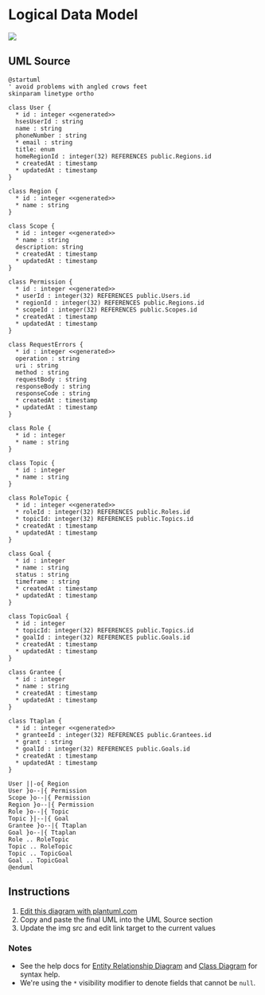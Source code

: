 Logical Data Model
==================

<img src="http://www.plantuml.com/plantuml/png/pLN1RXCn4BtlLymDg9GSu5PLLQ4AA9SAfV01pdgwiR0zPkobgfByExOth1oq5AlBWKiYlvbvE_FUoBxnGN3eZMvUWVX1Ie9Zsceq7XvLs86mdKO9BTEZXmV4qFXloZh1me1M5iEJGo0EEsgQLWlluQj7Xdq3S06HxHAK3TX5wEggGuii0ihhwnZUUVGfTvsIV61bkuXQOR0yknrPlElD5hc4Bm2DKBg4WWeQBm5jRn8x6TnWfyYkYoPUltlx1ZQhZwlDwkvsTG-ktshLBeT4lrGoKxUCgSlt8HO6PT07OLoEz4vEH8w_HXzuQeQ_-6tGaUA-9OSlOG2Gw5jMBiGMHdJME9-HZVA-UgJU8rUedKmVjUONUkIJJXLbMSz_uUptFc8hPc9VemQvT8WTbmxrhCgZmR0ZMI8yVEO3oQTpsBiuE_u9loM98pvpKD9Jw_VSoduXfzhwcl4pkQvkivXqZTc9TVGw9Fgr_5jDxcB-WdmYeUiq08YbeVSbaWWVM9YPBfvRybnBNOpzvuAoi04hTt6UM44uBIhlk6vegqAxOO1Hlg6oQBdUXMJa747pYtmuB6X_Ug46v4YBnM5VtF9DlYmdyA5gAa1wpC--D_aNZeSCfSQRamvZsg1sasBds8bkkOJqNz9DG-EIPwvpv0Qjx8t-2G00">

UML Source
----------

```
@startuml
' avoid problems with angled crows feet
skinparam linetype ortho

class User {
  * id : integer <<generated>>
  hsesUserId : string
  name : string
  phoneNumber : string
  * email : string
  title: enum
  homeRegionId : integer(32) REFERENCES public.Regions.id
  * createdAt : timestamp
  * updatedAt : timestamp
}

class Region {
  * id : integer <<generated>>
  * name : string
}

class Scope {
  * id : integer <<generated>>
  * name : string
  description: string
  * createdAt : timestamp
  * updatedAt : timestamp
}

class Permission {
  * id : integer <<generated>>
  * userId : integer(32) REFERENCES public.Users.id
  * regionId : integer(32) REFERENCES public.Regions.id
  * scopeId : integer(32) REFERENCES public.Scopes.id
  * createdAt : timestamp
  * updatedAt : timestamp
}

class RequestErrors {
  * id : integer <<generated>>
  operation : string
  uri : string
  method : string
  requestBody : string
  responseBody : string
  responseCode : string
  * createdAt : timestamp
  * updatedAt : timestamp
}

class Role {
  * id : integer
  * name : string
}

class Topic {
  * id : integer
  * name : string
}

class RoleTopic {
  * id : integer <<generated>>
  * roleId : integer(32) REFERENCES public.Roles.id
  * topicId: integer(32) REFERENCES public.Topics.id
  * createdAt : timestamp
  * updatedAt : timestamp
}

class Goal {
  * id : integer
  * name : string
  status : string
  timeframe : string
  * createdAt : timestamp
  * updatedAt : timestamp
}

class TopicGoal {
  * id : integer
  * topicId: integer(32) REFERENCES public.Topics.id
  * goalId : integer(32) REFERENCES public.Goals.id
  * createdAt : timestamp
  * updatedAt : timestamp
}

class Grantee {
  * id : integer
  * name : string
  * createdAt : timestamp
  * updatedAt : timestamp
}

class Ttaplan {
  * id : integer <<generated>>
  * granteeId : integer(32) REFERENCES public.Grantees.id
  * grant : string
  * goalId : integer(32) REFERENCES public.Goals.id
  * createdAt : timestamp
  * updatedAt : timestamp
}

User ||-o{ Region
User }o--|{ Permission
Scope }o--|{ Permission
Region }o--|{ Permission
Role }o--|{ Topic
Topic }|--|{ Goal
Grantee }o--|{ Ttaplan
Goal }o--|{ Ttaplan
Role .. RoleTopic
Topic .. RoleTopic
Topic .. TopicGoal
Goal .. TopicGoal
@enduml
```

Instructions
------------

1. [Edit this diagram with plantuml.com](http://www.plantuml.com/plantuml/uml/pLN1RXCn4BtlLymDg9GSu5PLLQ4AA9SAfV01pdgwiR0zPkobgfByExOth1oq5AlBWKiYlvbvE_FUoBxnGN3eZMvUWVX1Ie9Zsceq7XvLs86mdKO9BTEZXmV4qFXloZh1me1M5iEJGo0EEsgQLWlluQj7Xdq3S06HxHAK3TX5wEggGuii0ihhwnZUUVGfTvsIV61bkuXQOR0yknrPlElD5hc4Bm2DKBg4WWeQBm5jRn8x6TnWfyYkYoPUltlx1ZQhZwlDwkvsTG-ktshLBeT4lrGoKxUCgSlt8HO6PT07OLoEz4vEH8w_HXzuQeQ_-6tGaUA-9OSlOG2Gw5jMBiGMHdJME9-HZVA-UgJU8rUedKmVjUONUkIJJXLbMSz_uUptFc8hPc9VemQvT8WTbmxrhCgZmR0ZMI8yVEO3oQTpsBiuE_u9loM98pvpKD9Jw_VSoduXfzhwcl4pkQvkivXqZTc9TVGw9Fgr_5jDxcB-WdmYeUiq08YbeVSbaWWVM9YPBfvRybnBNOpzvuAoi04hTt6UM44uBIhlk6vegqAxOO1Hlg6oQBdUXMJa747pYtmuB6X_Ug46v4YBnM5VtF9DlYmdyA5gAa1wpC--D_aNZeSCfSQRamvZsg1sasBds8bkkOJqNz9DG-EIPwvpv0Qjx8t-2G00)
2. Copy and paste the final UML into the UML Source section
3. Update the img src and edit link target to the current values

### Notes

* See the help docs for [Entity Relationship Diagram](https://plantuml.com/ie-diagram) and [Class Diagram](https://plantuml.com/class-diagram) for syntax help.
* We're using the `*` visibility modifier to denote fields that cannot be `null`.
